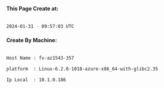 
   
#### This Page Create at:

```bash

2024-01-31 - 09:57:03 UTC

```

#### Create By Machine:

```bash

Host Name : fv-az1543-357

platform  : Linux-6.2.0-1018-azure-x86_64-with-glibc2.35

Ip Local  : 10.1.0.186

```

